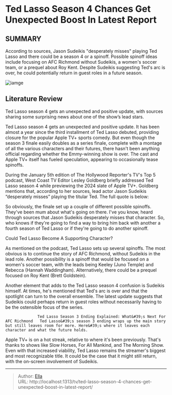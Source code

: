 # Ted Lasso Season 4 Chances Get Unexpected Boost In Latest Report


## SUMMARY 



  According to sources, Jason Sudeikis &#34;desperately misses&#34; playing Ted Lasso and there could be a season 4 or a spinoff.   Possible spinoff ideas include focusing on AFC Richmond without Sudeikis, a women&#39;s soccer team, or a prequel about Roy Kent.   Despite Sudeikis suggesting Ted&#39;s arc is over, he could potentially return in guest roles in a future season.  

![iamge](https://static1.srcdn.com/wordpress/wp-content/uploads/2023/12/ted-lasso-ted-on-the-plane-in-the-pilot.jpg)

## Literature Review
Ted Lasso season 4 gets an unexpected and positive update, with sources sharing some surprising news about one of the show’s lead stars.




Ted Lasso season 4 gets an unexpected and positive update. It has been almost a year since the third installment of Ted Lasso debuted, providing closure for the popular Apple TV&#43; sports comedy. But even though the season 3 finale easily doubles as a series finale, complete with a montage of all the various characters and their futures, there hasn&#39;t been anything official regarding whether the Emmy-winning show is over. The cast and Apple TV&#43; itself has fueled speculation, appearing to occasionally tease spinoffs.




During the January 5th edition of The Hollywood Reporter&#39;s TV&#39;s Top 5 podcast, West Coast TV Editor Lesley Goldberg briefly addressed Ted Lasso season 4 while previewing the 2024 slate of Apple TV&#43;. Goldberg mentions that, according to her sources, lead actor Jason Sudeikis “desperately misses” playing the titular Ted. The full quote is below:


So obviously, the finale set up a couple of different possible spinoffs. They&#39;ve been mum about what&#39;s going on there. I&#39;ve you know, heard through sources that Jason Sudeikis desperately misses that character. So, who knows if they&#39;re going to find a way to bring him back with another a fourth season of Ted Lasso or if they&#39;re going to do another spinoff.



 Could Ted Lasso Become A Supporting Character? 
          

As mentioned on the podcast, Ted Lasso sets up several spinoffs. The most obvious is to continue the story of AFC Richmond, without Sudeikis in the lead role. Another possibility is a spinoff that would be focused on a women&#39;s soccer team, with the leads being Keeley (Juno Temple) and Rebecca (Hannah Waddingham). Alternatively, there could be a prequel focused on Roy Kent (Brett Goldstein).




Another element that adds to the Ted Lasso season 4 confusion is Sudeikis himself. At times, he&#39;s mentioned that Ted&#39;s arc is over and that the spotlight can turn to the overall ensemble. The latest update suggests that Sudeikis could perhaps return in guest roles without necessarily having to be the ostensible focus of the series.

                  Ted Lasso Season 3 Ending Explained: What&#39;s Next For AFC Richmond   Ted Lasso&#39;s season 3 ending wraps up the main story but still leaves room for more. Here&#39;s where it leaves each character and what the future holds.    

Apple TV&#43; is on a hot streak, relative to where it&#39;s been previously. That&#39;s thanks to shows like Slow Horses, For All Mankind, and The Morning Show. Even with that increased viability, Ted Lasso remains the streamer&#39;s biggest and most recognizable title. It could be the case that it might still return, with the on-screen involvement of Sudeikis.



---

> Author: [Ella](https://instagram.hk.cn/)  
> URL: http://localhost:1313/tv/ted-lasso-season-4-chances-get-unexpected-boost-in-latest-report/  

